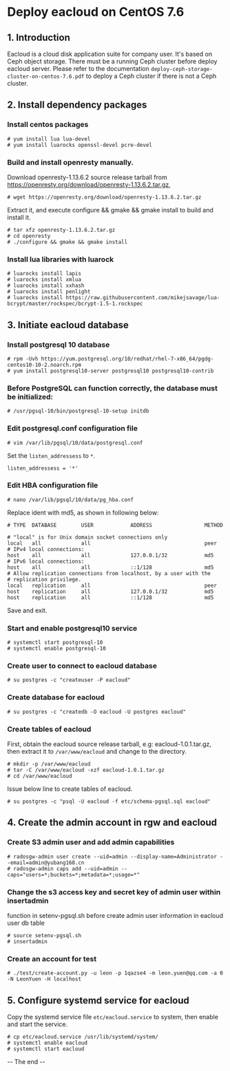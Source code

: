 Deploy eacloud on CentOS 7.6
============================

## 1. Introduction
Eacloud is a cloud disk application suite for company user. It's based on Ceph object storage. There must be a running Ceph cluster before deploy eacloud server. Please refer to the documentation `deploy-ceph-storage-cluster-on-centos-7.6.pdf` to deploy a Ceph cluster if there is not a Ceph cluster. 

## 2. Install dependency packages

### Install centos packages
```
# yum install lua lua-devel
# yum install luarocks openssl-devel pcre-devel
```

### Build and install openresty manually.

Download openresty-1.13.6.2 source release tarball from
https://openresty.org/download/openresty-1.13.6.2.tar.gz,
```
# wget https://openresty.org/download/openresty-1.13.6.2.tar.gz
```
Extract it, and execute
configure && gmake && gmake install to build and install it.
```
# tar xfz openresty-1.13.6.2.tar.gz
# cd openresty 
# ./configure && gmake && gmake install
```

### Install lua libraries with luarock
```
# luarocks install lapis
# luarocks install xmlua
# luarocks install xxhash
# luarocks install penlight
# luarocks install https://raw.githubusercontent.com/mikejsavage/lua-bcrypt/master/rockspec/bcrypt-1.5-1.rockspec

```

## 3. Initiate eacloud database

### Install postgresql 10 database
```
# rpm -Uvh https://yum.postgresql.org/10/redhat/rhel-7-x86_64/pgdg-centos10-10-2.noarch.rpm
# yum install postgresql10-server postgresql10 postgresql10-contrib
```

### Before PostgreSQL can function correctly, the database must be initialized:

```
# /usr/pgsql-10/bin/postgresql-10-setup initdb
```

### Edit postgresql.conf configuration file
```
# vim /var/lib/pgsql/10/data/postgresql.conf
```
Set the `listen_addressess` to `*`.
```
listen_addressess = '*'
```

### Edit HBA configuration file
```
# nano /var/lib/pgsql/10/data/pg_hba.conf
```
Replace ident with md5, as shown in following below:
```
# TYPE  DATABASE        USER            ADDRESS                 METHOD

# "local" is for Unix domain socket connections only
local   all             all                                     peer
# IPv4 local connections:
host    all             all             127.0.0.1/32            md5
# IPv6 local connections:
host    all             all             ::1/128                 md5
# Allow replication connections from localhost, by a user with the
# replication privilege.
local   replication     all                                     peer
host    replication     all             127.0.0.1/32            md5
host    replication     all             ::1/128                 md5
```
Save and exit.

### Start and enable postgresql10 service
```
# systemctl start postgresql-10
# systemctl enable postgresql-10
```

### Create user to connect to eacloud database

```
# su postgres -c "createuser -P eacloud"
```

### Create database for eacloud

```
# su postgres -c "createdb -O eacloud -U postgres eacloud"
```

### Create tables of eacloud
First, obtain the eacloud source release tarball, e.g: eacloud-1.0.1.tar.gz, then extract it to `/var/www/eacloud` and change to the directory.
```
# mkdir -p /var/www/eacloud
# tar -C /var/www/eacloud -xzf eacloud-1.0.1.tar.gz 
# cd /var/www/eacloud
```

Issue below line to create tables of eacloud.
```
# su postgres -c "psql -U eacloud -f etc/schema-pgsql.sql eacloud"
```

## 4. Create the admin account in rgw and eacloud

### Create S3 admin user and add admin capabilities
```
# radosgw-admin user create --uid=admin --display-name=Administrator --email=admin@yubang168.cn
# radosgw-admin caps add --uid=admin --caps="users=*;buckets=*;metadata=*;usage=*"
```

### Change the s3 access key and secret key of admin user within insertadmin
function in setenv-pgsql.sh before create admin user information in eacloud user db table

```
# source setenv-pgsql.sh
# insertadmin
```

### Create an account for test
```
# ./test/create-account.py -u leon -p 1qazse4 -m leon.yuen@qq.com -a 0 -N LeonYuen -H localhost
```

## 5. Configure systemd service for eacloud
Copy the systemd service file `etc/eacloud.service` to system, then enable and start the service.
```
# cp etc/eacloud.service /usr/lib/systemd/system/
# systemctl enable eacloud
# systemctl start eacloud
```

-- The end --
